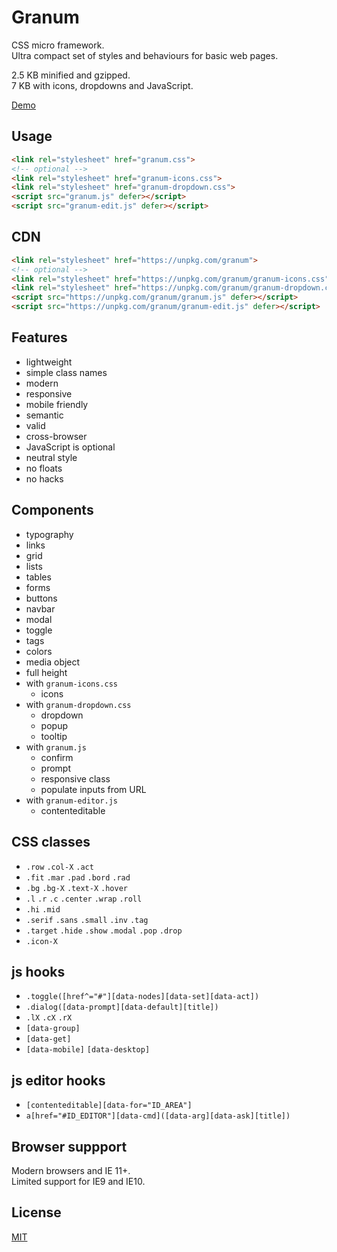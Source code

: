 # Granum

CSS micro framework.  
Ultra compact set of styles and behaviours for basic web pages.

2.5 KB minified and gzipped.  
7 KB with icons, dropdowns and JavaScript.

[Demo](https://vvvkor.github.io/granum/)

## Usage

```html
<link rel="stylesheet" href="granum.css">
<!-- optional -->
<link rel="stylesheet" href="granum-icons.css">
<link rel="stylesheet" href="granum-dropdown.css">
<script src="granum.js" defer></script>
<script src="granum-edit.js" defer></script>
```

## CDN

```html
<link rel="stylesheet" href="https://unpkg.com/granum">
<!-- optional -->
<link rel="stylesheet" href="https://unpkg.com/granum/granum-icons.css">
<link rel="stylesheet" href="https://unpkg.com/granum/granum-dropdown.css">
<script src="https://unpkg.com/granum/granum.js" defer></script>
<script src="https://unpkg.com/granum/granum-edit.js" defer></script>
```


## Features

- lightweight
- simple class names
- modern
- responsive
- mobile friendly
- semantic
- valid
- cross-browser
- JavaScript is optional
- neutral style
- no floats
- no hacks

## Components

- typography
- links
- grid
- lists
- tables
- forms
- buttons
- navbar
- modal
- toggle
- tags
- colors
- media object
- full height
- with `granum-icons.css`
  - icons
- with `granum-dropdown.css`
  - dropdown
  - popup
  - tooltip
- with `granum.js`
  - confirm
  - prompt
  - responsive class
  - populate inputs from URL
- with `granum-editor.js`
  - contenteditable


## CSS classes

- `.row` `.col-X` `.act`
- `.fit` `.mar` `.pad` `.bord` `.rad`
- `.bg` `.bg-X` `.text-X` `.hover`
- `.l` `.r` `.c` `.center` `.wrap` `.roll`
- `.hi` `.mid` 
- `.serif` `.sans` `.small` `.inv` `.tag`
- `.target` `.hide` `.show` `.modal` `.pop` `.drop`
- `.icon-X`


## js hooks

- `.toggle([href^="#"][data-nodes][data-set][data-act])`
- `.dialog([data-prompt][data-default][title])`
- `.lX` `.cX` `.rX`
- `[data-group]`
- `[data-get]`
- `[data-mobile]` `[data-desktop]`

## js editor hooks

- `[contenteditable][data-for="ID_AREA"]`
- `a[href="#ID_EDITOR"][data-cmd]([data-arg][data-ask][title])`

## Browser suppport

Modern browsers and IE 11+.  
Limited support for IE9 and IE10.

## License

[MIT](./LICENSE)